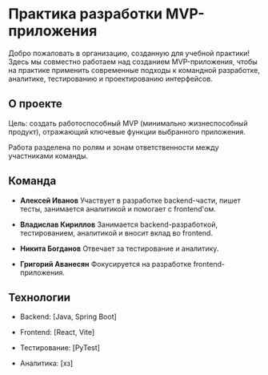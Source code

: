 # Практика разработки MVP-приложения
Добро пожаловать в организацию, созданную для учебной практики!
Здесь мы совместно работаем над созданием MVP-приложения, чтобы на практике применить современные подходы к командной разработке, аналитике, тестированию и проектированию интерфейсов.

## О проекте
Цель: создать работоспособный MVP (минимально жизнеспособный продукт), отражающий ключевые функции выбранного приложения.

Работа разделена по ролям и зонам ответственности между участниками команды.

## Команда
- **Алексей Иванов**
Участвует в разработке backend-части, пишет тесты, занимается аналитикой и помогает с frontend'ом.

- **Владислав Кириллов**
Занимается backend-разработкой, тестированием, аналитикой и вносит вклад во frontend.

- **Никита Богданов**
Отвечает за тестирование и аналитику.

- **Григорий Аванесян**
Фокусируется на разработке frontend-приложения.

## Технологии
- Backend: [Java, Spring Boot]

- Frontend: [React, Vite]

- Тестирование: [PyTest]

- Аналитика: [хз]
